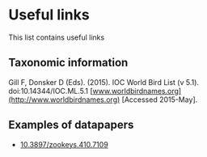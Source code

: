 # Useful links 

This list contains useful links

## Taxonomic information
Gill F, Donsker D (Eds). (2015). IOC World Bird List (v 5.1). doi:10.14344/IOC.ML.5.1 [www.worldbirdnames.org](http://www.worldbirdnames.org) [Accessed 2015-May].

## Examples of datapapers 

* [10.3897/zookeys.410.7109](http://zookeys.pensoft.net/articles.php?id=3810)